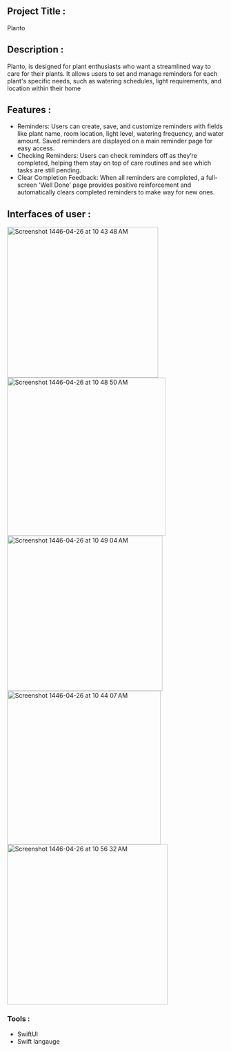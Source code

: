 ## Project Title :
Planto
## Description :
Planto, is designed for plant enthusiasts who want a streamlined way to care for their plants. It allows users to set and manage reminders for each plant's specific needs, such as watering schedules, light requirements, and location within their home
## Features :
- Reminders: 
Users can create, save, and customize reminders with fields like plant name, room location, light level, watering frequency, and water amount. Saved reminders are displayed on a main reminder page for easy access.
- Checking Reminders: 
Users can check reminders off as they’re completed, helping them stay on top of care routines and see which tasks are still pending.
- Clear Completion Feedback:
When all reminders are completed, a full-screen 'Well Done' page provides positive reinforcement and automatically clears completed reminders to make way for new ones.

## Interfaces of user :
<img width="350" alt="Screenshot 1446-04-26 at 10 43 48 AM" src="https://github.com/user-attachments/assets/26f87aa8-25d3-4ab3-8d69-4715abe639c1">
<img width="367" alt="Screenshot 1446-04-26 at 10 48 50 AM" src="https://github.com/user-attachments/assets/fd6ebe89-17de-44d4-8dc2-37834ac8742e">
<img width="360" alt="Screenshot 1446-04-26 at 10 49 04 AM" src="https://github.com/user-attachments/assets/6fad2788-26de-48d0-be6e-cedb58ef3b2d">
<img width="356" alt="Screenshot 1446-04-26 at 10 44 07 AM" src="https://github.com/user-attachments/assets/55aeb76d-0d4a-4eef-a9be-76573b47e8df">
<img width="372" alt="Screenshot 1446-04-26 at 10 56 32 AM" src="https://github.com/user-attachments/assets/a9a92d21-7ae5-4de1-94de-550f1a831283">


### Tools :
- SwiftUI
- Swift langauge 
